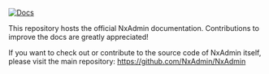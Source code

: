 [![Docs](https://img.shields.io/badge/docs-NX_Admin-blue?style=flat-square&logo=read-the-docs)](https://nxadmin.github.io/docs/)

This repository hosts the official NxAdmin documentation. Contributions to improve the docs are greatly appreciated!

If you want to check out or contribute to the source code of NxAdmin itself, please visit the main repository:
https://github.com/NxAdmin/NxAdmin
